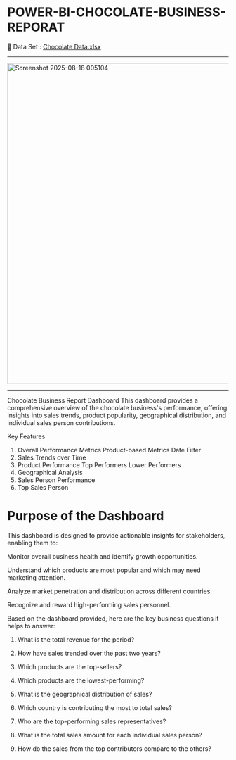 # POWER-BI-CHOCOLATE-BUSINESS-REPORAT

📂 Data Set : [Chocolate Data.xlsx](https://github.com/user-attachments/files/21838910/Chocolate.Data.xlsx)



********************************************************************************************************************************************************************


<img width="1306" height="729" alt="Screenshot 2025-08-18 005104" src="https://github.com/user-attachments/assets/d2c7e7d2-dacc-4622-8912-bb05b7a7fee1" />

******************************************************************************************************************************************************************

Chocolate Business Report Dashboard
This dashboard provides a comprehensive overview of the chocolate business's performance, offering insights into sales trends, product popularity, geographical distribution, and individual sales person contributions.

Key Features
1. Overall Performance Metrics
Product-based Metrics
Date Filter
2. Sales Trends over Time
3. Product Performance
Top Performers
Lower Performers
4. Geographical Analysis
5. Sales Person Performance
6. Top Sales Person


# Purpose of the Dashboard
This dashboard is designed to provide actionable insights for stakeholders, enabling them to:

Monitor overall business health and identify growth opportunities.

Understand which products are most popular and which may need marketing attention.

Analyze market penetration and distribution across different countries.

Recognize and reward high-performing sales personnel.



Based on the dashboard provided, here are the key business questions it helps to answer:

1) What is the total revenue for the period?

2) How have sales trended over the past two years?

3) Which products are the top-sellers?

4) Which products are the lowest-performing?

5) What is the geographical distribution of sales?

6) Which country is contributing the most to total sales?

7) Who are the top-performing sales representatives?

8) What is the total sales amount for each individual sales person?

9) How do the sales from the top contributors compare to the others?
